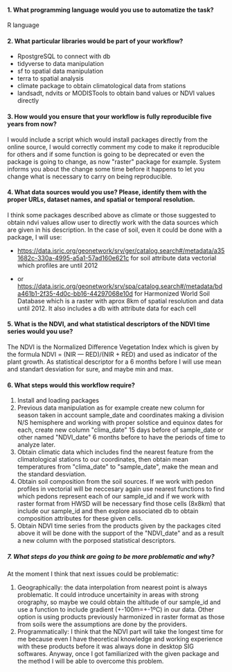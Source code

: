 #### 1. What programming language would you use to automatize the task?

R language

#### 2. What particular libraries would be part of your workflow?

- RpostgreSQL to connect with db
- tidyverse to data manipulation
- sf to spatial data manipulation
- terra to spatial analysis
- climate package to obtain climatological data from stations
- landsadt, ndvits or MODISTools to obtain band values or NDVI values directly

#### 3. How would you ensure that your workflow is fully reproducible five years from now?

I would include a script which would install packages directly from the online source, I would correctly comment my code to make it reproducible for others and if some function is going to be deprecated or even the package is going to change, as now "raster" package for example. System informs you about the change some time before it happens to let you change what is necessary to carry on being reproducible.

#### 4. What data sources would you use? Please, identify them with the proper URLs, dataset names, and spatial or temporal resolution.

I think some packages described above as climate or those suggested to obtain ndvi values allow user to directly work with the data sources which are given in his description. In the case of soil, even it could be done with a package, I will use:

- https://data.isric.org/geonetwork/srv/ger/catalog.search#/metadata/a351682c-330a-4995-a5a1-57ad160e621c for soil attribute data vectorial which profiles are until 2012

- or https://data.isric.org/geonetwork/srv/spa/catalog.search#/metadata/bda461b1-2f35-4d0c-bb16-44297068e10d for Harmonized World Soil Database which is a raster with aprox 8km of spatial resolution and data until 2012. It also includes a db with attribute data for each cell


#### 5. What is the NDVI, and what statistical descriptors of the NDVI time series would you use?

The NDVI is the Normalized Difference Vegetation Index which is given by the formula NDVI = (NIR — RED)/(NIR + RED) and used as indicator of the plant growth. As statistical descriptor for a 6 months before I will use mean and standart desviation for sure, and maybe min and max.

#### 6. What steps would this workflow require?
1) Install and loading packages
2) Previous data manipulation as for example create new column for season taken in account sample_date and coordinates making a division N/S hemisphere and working with proper solstice and equinox dates for each, create new column "clima_date" 15 days before of sample_date or other named "NDVI_date" 6 months before to have the periods of time to analyze later.
3) Obtain climatic data which includes find the nearest feature from the climatological stations to our coordinates, then obtain mean temperatures from "clima_date" to "sample_date", make the mean and the standard desviation.
4) Obtain soil composition from the soil sources. If we work with pedon profiles in vectorial will be neccesary again use nearest functions to find which pedons represent each of our sample_id and if we work with raster format from HWSD will be necessary find those cells (8x8km) that include our sample_id and then explore associated db to obtain composition attributes for these given cells.
5) Obtain NDVI time series from the products given by the packages cited above it will be done with the support of the "NDVI_date" and as a result a new column with the porposed statistical descriptors.

##### 7. What steps do you think are going to be more problematic and why?

At the moment I think that next issues could be problematic:

1) Geographically: the data interpolation from nearest point is always problematic. It could introduce uncertainity in areas with strong orography, so maybe we could obtain the altitude of our sample_id and use a function to include gradient (+-100m=+-1ºC) in our data. Other option is using products previously harmonized in raster format as those from soils were the assumptions are done by the providers.
2) Programmatically: I think that the NDVI part will take the longest time for me because even I have theoretical knowledge and working experience with these products before it  was always done in desktop SIG softwares. Anyway, once I got familiarized with the given package and the method I will be able to overcome this problem.
